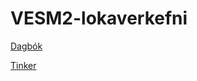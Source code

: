 # VESM2-lokaverkefni
[Dagbók](https://github.com/larusarmann/VESM2-lokaverkefni/wiki)

[Tinker](https://www.tinkercad.com/things/1psHEH8I5UP)
